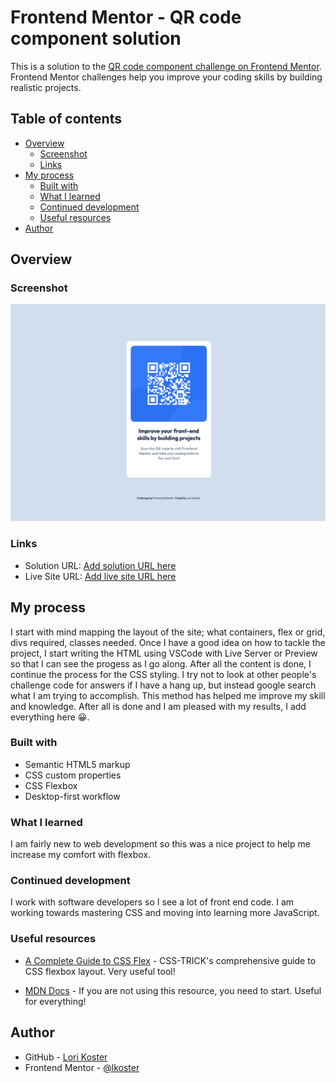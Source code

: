 # Frontend Mentor - QR code component solution

This is a solution to the [QR code component challenge on Frontend Mentor](https://www.frontendmentor.io/challenges/qr-code-component-iux_sIO_H). Frontend Mentor challenges help you improve your coding skills by building realistic projects.

## Table of contents

- [Overview](#overview)
  - [Screenshot](#screenshot)
  - [Links](#links)
- [My process](#my-process)
  - [Built with](#built-with)
  - [What I learned](#what-i-learned)
  - [Continued development](#continued-development)
  - [Useful resources](#useful-resources)
- [Author](#author)

## Overview

### Screenshot

![](./images/screenshot.png)

### Links

- Solution URL: [Add solution URL here](https://github.com/lkoster/qr-code-component)
- Live Site URL: [Add live site URL here](https://lkoster.github.io/qr-code-component/)

## My process

I start with mind mapping the layout of the site; what containers, flex or grid, divs required, classes needed. Once I have a good idea on how to tackle the project, I start writing the HTML using VSCode with Live Server or Preview so that I can see the progess as I go along. After all the content is done, I continue the process for the CSS styling. I try not to look at other people's challenge code for answers if I have a hang up, but instead google search what I am trying to accomplish. This method has helped me improve my skill and knowledge. After all is done and I am pleased with my results, I add everything here 😀.

### Built with

- Semantic HTML5 markup
- CSS custom properties
- CSS Flexbox
- Desktop-first workflow

### What I learned

I am fairly new to web development so this was a nice project to help me increase my comfort with flexbox.

### Continued development

I work with software developers so I see a lot of front end code. I am working towards mastering CSS and moving into learning more JavaScript.

### Useful resources

- [A Complete Guide to CSS Flex](https://css-tricks.com/snippets/css/a-guide-to-flexbox/) - CSS-TRICK's comprehensive guide to CSS flexbox layout. Very useful tool!

- [MDN Docs](https://developer.mozilla.org/en-US/) - If you are not using this resource, you need to start. Useful for everything!

## Author

- GitHub - [Lori Koster](https://github.com/lkoster)
- Frontend Mentor - [@lkoster](https://www.frontendmentor.io/profile/lkoster)
